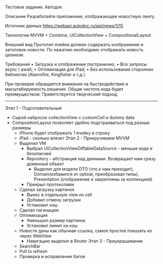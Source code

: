 Тестовое задание. Автодок

Описание
Разработайте приложение, отображающее новостную ленту.

Источник данных
https://webapi.autodoc.ru/api/news/1/15

Технологии
MVVM + Combine,
UICollectionView + CompositionalLayout

Внешний вид
Прототип ячейки должен содержать изображение и заголовок новости. По нажатию необходимо отображать новость целиком.

Требования
• Загрузка и отображение постранично;
• Все запросы async / await;
• Оптимизация для iPad;
• Без использования сторонних библиотек
(Alamofire, Kingfisher и т.д.).

При проверке обращается внимание на быстродействие и масштабируемость решения. 
Общая чистота кода будет преимуществом.
Приветствуется творческий подход.

--- 

Этап 1 - Подготовительный
 - Сырой набросок collectionView с customCell и dummy data
 - CompositionLayout позволяет удобно подстраиваться под разные размеры
    - iPhone будет отображать 1 ячейку в строку 
    - iPad - сколько влезет
Этап 2 - Прикручиваем MVVM
    - Выделил VM
        - Выбрал UICollectionViewDiffableDataSource - меньше кода и безопасней
        - Repository - абстракция над данными. Возвращает нам сразу доменный объект
            - Выделил для модели DTO (что к нам приходит), Domain(избавился от optinal, преобразовал типы), Presentation (отображение и закреплены за коллекцией)
        - Прикрыл протоколами
    - Сделал загрузку картинок
        - Вынес в отдельную view из cell
        - Добавил отмену загрузки
        - Установил кэш
    - Сделал пагинацию
    - Оптимизация
        - Уменьшил размер картинок
        - Установил лимит на кэш
    - Новости даны как обычная ссылка, самое простое показать их через WebView
        - Навигацию выделил в Router
Этап 3 - Приукрашивание 
    - SearchBar
    - Pull to refresh
    - Проверка и исправление багов
